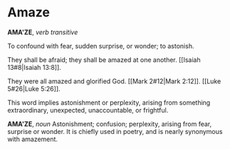 # Amaze

**AMA'ZE**, _verb transitive_

To confound with fear, sudden surprise, or wonder; to astonish.

They shall be afraid; they shall be amazed at one another. [[Isaiah 13#8|Isaiah 13:8]].

They were all amazed and glorified God. [[Mark 2#12|Mark 2:12]]. [[Luke 5#26|Luke 5:26]].

This word implies astonishment or perplexity, arising from something extraordinary, unexpected, unaccountable, or frightful.

**AMA'ZE**, _noun_ Astonishment; confusion; perplexity, arising from fear, surprise or wonder. It is chiefly used in poetry, and is nearly synonymous with amazement.